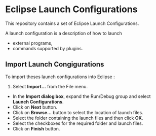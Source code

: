 Eclipse Launch Configurations
=============================

This repository contains a set of Eclipse Launch Configurations.

A launch configuration is a description of how to launch
- external programs,
- commands supported by plugins.

## Import Launch Congigurations ##

To import theses launch configurations into Eclipse : 

1. Select **Import...** from the File menu.
* In the **Import dialog box**, expand the Run/Debug group and select **Launch Configurations**.
* Click on **Next** button.
* Click on **Browse...** button to select the location of launch files.
* Select the folder containing the launch files and then click **OK**.
* Select the checkboxes for the required folder and launch files.
* Click on **Finish** button.
